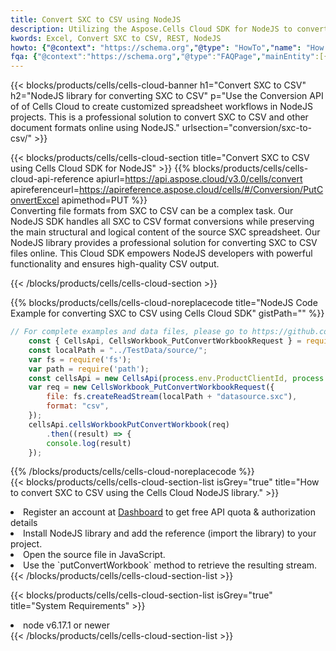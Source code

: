 ```yaml
---
title: Convert SXC to CSV using NodeJS 
description: Utilizing the Aspose.Cells Cloud SDK for NodeJS to convert a SXC format file to a CSV format file. 
kwords: Excel, Convert SXC to CSV, REST, NodeJS
howto: {"@context": "https://schema.org","@type": "HowTo","name": "How to convert SXC to CSV using the Cells Cloud NodeJS library.","description": "How to convert SXC to CSV using the Cells Cloud NodeJS library.","image": {"@type": "ImageObject"},"url": "/nodejs/conversion/sxc-to-csv/","step": [{ "@type": "HowToStep","name": "How to convert SXC to CSV using the Cells Cloud NodeJS library. step 1", "image": {"@type": "ImageObject",},"url": "/nodejs/conversion/sxc-to-csv/","text": "Register an account at <a href='https://dashboard.aspose.cloud/'>Dashboard</a> to get free API quota & authorization details",},{ "@type": "HowToStep","name": "How to convert SXC to CSV using the Cells Cloud NodeJS library. step 1", "image": {"@type": "ImageObject",},"url": "/nodejs/conversion/sxc-to-csv/","text": "Install NodeJS library and add the reference (import the library) to your project.",},{ "@type": "HowToStep","name": "How to convert SXC to CSV using the Cells Cloud NodeJS library. step 1", "image": {"@type": "ImageObject",},"url": "/nodejs/conversion/sxc-to-csv/","text": "Open the source file in JavaScript.",},{ "@type": "HowToStep","name": "How to convert SXC to CSV using the Cells Cloud NodeJS library. step 1", "image": {"@type": "ImageObject",},"url": "/nodejs/conversion/sxc-to-csv/","text": "Use the `putConvertWorkbook` method to retrieve the resulting stream.",}, ],"supply": {"@type": "HowToSupply","name": "document"},"tool": [{"@type": "HowToTool","name": "Visual Studio, Visual Studio Code, WebStorm"},{"@type": "HowToTool","name": "Aspose Cells"}],"totalTime": "PT6M"}
fqa: {"@context":"https://schema.org","@type":"FAQPage","mainEntity":[{"@type":"Question","name":"Why convert file formats in C# using REST API?","acceptedAnswer":{"@type":"Answer","text":"Documents are encoded in many ways, and some files may be incompatible with the software you use. To open and read such files, just convert them to appropriate file formats.<br/><ol><li>Install .NET SDK and add the reference (import the library) to your project.</li><li>Open the source file in C# using REST API.</li><li>Call the PutConvertWorkbookRequest() method, passing an output filename with required extension.</li><li>Get the result of conversion as a separate file.</li></ol>"}},{"@type":"Question","name":"What file formats can I convert with your C# library?","acceptedAnswer":{"@type":"Answer","text":"We support a variety of file formats for conversion using .NET library, including XLSX, Excel, xls , PDF, CSV, HTML, Markdown, XML, PNG, JPG, TIFF, Json, TXT and many more."}},{"@type":"Question","name":"What is the maximum allowed file size for conversion using this .NET library?","acceptedAnswer":{"@type":"Answer","text":"There are no file size limits for format conversions using .NET library."}}]}
---
```



{{< blocks/products/cells/cells-cloud-banner h1="Convert SXC to CSV" h2="NodeJS library for converting SXC to CSV" p="Use the Conversion API of of Cells Cloud to create customized spreadsheet workflows in NodeJS projects. This is a professional solution to convert SXC to CSV and other document formats online using NodeJS." urlsection="conversion/sxc-to-csv/" >}}

{{< blocks/products/cells/cells-cloud-section  title="Convert SXC to CSV using Cells Cloud SDK for NodeJS" >}}
{{% blocks/products/cells/cells-cloud-api-reference  apiurl=https://api.aspose.cloud/v3.0/cells/convert  apireferenceurl=https://apireference.aspose.cloud/cells/#/Conversion/PutConvertExcel  apimethod=PUT %}}
<br/>
Converting file formats from SXC to CSV can be a complex task. Our NodeJS SDK handles all SXC to CSV format conversions while preserving the main structural and logical content of the source SXC spreadsheet. Our NodeJS library provides a professional solution for converting SXC to CSV files online. This Cloud SDK empowers NodeJS developers with powerful functionality and ensures high-quality CSV output.

{{< /blocks/products/cells/cells-cloud-section >}}

{{% blocks/products/cells/cells-cloud-noreplacecode title="NodeJS Code Example for converting SXC to CSV using Cells Cloud SDK" gistPath="" %}}
 
```js
// For complete examples and data files, please go to https://github.com/aspose-cells-cloud/aspose-cells-cloud-node/
    const { CellsApi, CellsWorkbook_PutConvertWorkbookRequest } = require("asposecellscloud");
    const localPath = "../TestData/source/";
    var fs = require('fs');
    var path = require('path');
    const cellsApi = new CellsApi(process.env.ProductClientId, process.env.ProductClientSecret);
    var req = new CellsWorkbook_PutConvertWorkbookRequest({
        file: fs.createReadStream(localPath + "datasource.sxc"),
        format: "csv",
    });
    cellsApi.cellsWorkbookPutConvertWorkbook(req)
        .then((result) => {
        console.log(result)
    });
```
 
{{% /blocks/products/cells/cells-cloud-noreplacecode  %}}
<br/>
{{< blocks/products/cells/cells-cloud-section-list isGrey="true"  title="How to convert SXC to CSV using the Cells Cloud NodeJS library." >}}
<li>Register an account at <a href="https://dashboard.aspose.cloud/">Dashboard</a> to get free API quota & authorization details</li>
<li>Install NodeJS library and add the reference (import the library) to your project.</li>
<li>Open the source file in JavaScript.</li>
<li>Use the `putConvertWorkbook` method to retrieve the resulting stream.</li>
{{< /blocks/products/cells/cells-cloud-section-list >}}

{{< blocks/products/cells/cells-cloud-section-list isGrey="true"  title="System Requirements" >}}
<li>node v6.17.1 or newer</li>
{{< /blocks/products/cells/cells-cloud-section-list >}}
